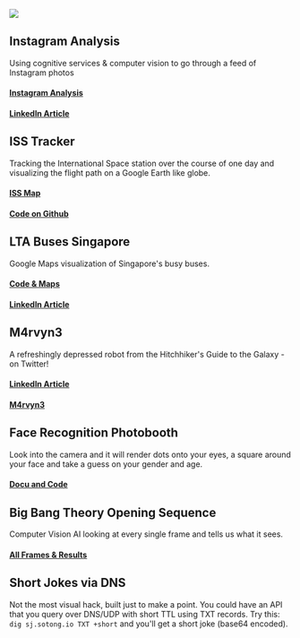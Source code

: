 ![](https://raw.githubusercontent.com/u1i/hacks.sotong.io/master/sk7.png?raw=true)

## Instagram Analysis

Using cognitive services & computer vision to go through a feed of Instagram photos

#### [Instagram Analysis](http://ig.sotong.io/)

#### [LinkedIn Article](https://www.linkedin.com/pulse/did-ai-bot-feel-hungry-after-looking-all-my-instagram-uli-hitzel)

## ISS Tracker

Tracking the International Space station over the course of one day and visualizing the flight path on a Google Earth like globe.

#### [ISS Map](http://iss.sotong.io/)
#### [Code on Github](https://github.com/u1i/iss-tracker)

## LTA Buses Singapore

Google Maps visualization of Singapore's busy buses.
#### [Code & Maps](http://lta.sotong.io/)
#### [LinkedIn Article](https://www.linkedin.com/pulse/making-sense-open-data-apis-singapores-busy-buses-uli-hitzel)

## M4rvyn3

A refreshingly depressed robot from the Hitchhiker's Guide to the Galaxy - on Twitter!

#### [LinkedIn Article](https://www.linkedin.com/pulse/im-building-world-sized-robot-uli-hitzel)
#### [M4rvyn3](https://twitter.com/m4rvyn3)

## Face Recognition Photobooth

Look into the camera and it will render dots onto your eyes, a square around your face and take a guess on your gender and age.

#### [Docu and Code](https://github.com/u1i/realtime-face-recognition-webcam-osx)

## Big Bang Theory Opening Sequence

Computer Vision AI looking at every single frame and tells us what it sees.

#### [All Frames & Results](https://github.com/u1i/bbt)

## Short Jokes via DNS

Not the most visual hack, built just to make a point. You could have an API that you query over DNS/UDP with short TTL using TXT records. Try this: `dig sj.sotong.io TXT +short` and you'll get a short joke (base64 encoded).
